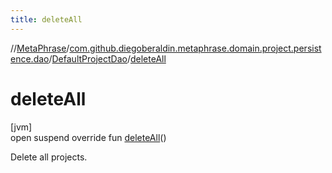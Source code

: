 ```yaml
---
title: deleteAll
---
```

//[MetaPhrase](../../../index.html)/[com.github.diegoberaldin.metaphrase.domain.project.persistence.dao](../index.html)/[DefaultProjectDao](index.html)/[deleteAll](delete-all.html)



# deleteAll



[jvm]\
open suspend override fun [deleteAll](delete-all.html)()



Delete all projects.





